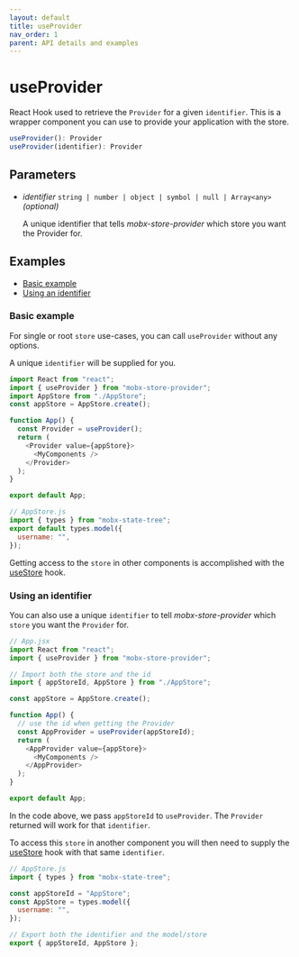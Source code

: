```yaml
---
layout: default
title: useProvider
nav_order: 1
parent: API details and examples
---
```


# useProvider

React Hook used to retrieve the `Provider` for a given `identifier`. This is a wrapper component you can use to provide your application with the store.

```javascript
useProvider(): Provider
useProvider(identifier): Provider
```

## Parameters

- _identifier_ `string | number | object | symbol | null | Array<any>` _(optional)_

  A unique identifier that tells _mobx-store-provider_ which store you want the Provider for.

## Examples

- [Basic example](#basic-example)
- [Using an identifier](#using-an-identifier)

### Basic example

For single or root `store` use-cases, you can call `useProvider` without any options.

A unique `identifier` will be supplied for you.

```javascript
import React from "react";
import { useProvider } from "mobx-store-provider";
import AppStore from "./AppStore";
const appStore = AppStore.create();

function App() {
  const Provider = useProvider();
  return (
    <Provider value={appStore}>
      <MyComponents />
    </Provider>
  );
}

export default App;
```

```javascript
// AppStore.js
import { types } from "mobx-state-tree";
export default types.model({
  username: "",
});
```

Getting access to the `store` in other components is accomplished with the [useStore](/api/useStore) hook.

### Using an identifier

You can also use a unique `identifier` to tell _mobx-store-provider_ which `store` you want the `Provider` for.

```javascript
// App.jsx
import React from "react";
import { useProvider } from "mobx-store-provider";

// Import both the store and the id
import { appStoreId, AppStore } from "./AppStore";

const appStore = AppStore.create();

function App() {
  // use the id when getting the Provider
  const AppProvider = useProvider(appStoreId);
  return (
    <AppProvider value={appStore}>
      <MyComponents />
    </AppProvider>
  );
}

export default App;
```

In the code above, we pass `appStoreId` to `useProvider`. The `Provider` returned will work for that `identifier`.

To access this `store` in another component you will then need to supply the [useStore](/api/useStore) hook with that same `identifier`.

```javascript
// AppStore.js
import { types } from "mobx-state-tree";

const appStoreId = "AppStore";
const AppStore = types.model({
  username: "",
});

// Export both the identifier and the model/store
export { appStoreId, AppStore };
```

